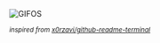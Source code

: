 <div align="justify">
<picture>
    <source media="(prefers-color-scheme: dark)" srcset="https://i.ibb.co/N2Wpdr6p/output-gif.gif">
    <source media="(prefers-color-scheme: light)" srcset="https://i.ibb.co/N2Wpdr6p/output-gif.gif">
    <img alt="GIFOS" src="https://i.ibb.co/N2Wpdr6p/output-gif.gif">
</picture>

<sub><i>inspired from [x0rzavi/github-readme-terminal](https://github.com/x0rzavi/github-readme-terminal)</i></sub>

</div>

<!-- Image deletion URL: https://ibb.co/0yYZRKjZ/59fb21991b77798c78d6ca3c8d604c93 -->